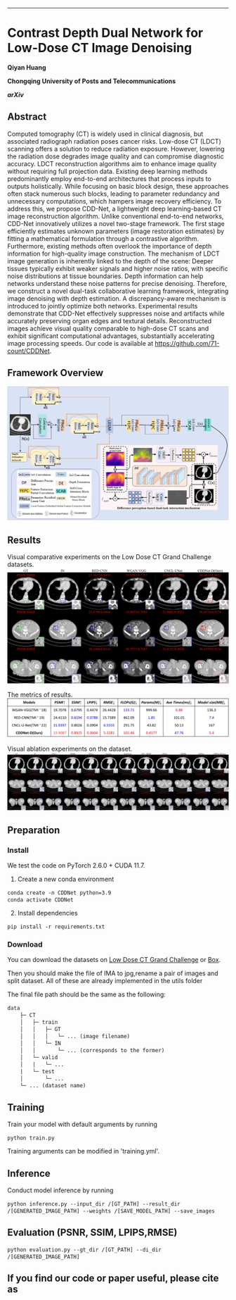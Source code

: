 

---

# Contrast Depth Dual Network for Low-Dose CT Image Denoising

**Qiyan Huang**

**Chongqing University of Posts and Telecommunications**

***arXiv***

## Abstract

Computed tomography (CT) is widely used in clinical diagnosis, but associated radiograph radiation poses cancer risks. Low-dose CT (LDCT) scanning offers a solution to reduce radiation exposure. However, lowering the radiation dose degrades image quality and can compromise diagnostic accuracy. LDCT reconstruction algorithms aim to enhance image quality without requiring full projection data. Existing deep learning methods predominantly employ end-to-end architectures that process inputs to outputs holistically. While focusing on basic block design, these approaches often stack numerous such blocks, leading to parameter redundancy and unnecessary computations, which hampers image recovery efficiency. To address this, we propose CDD-Net, a lightweight deep learning-based CT image reconstruction algorithm. Unlike conventional end-to-end networks, CDD-Net innovatively utilizes a novel two-stage framework. The first stage efficiently estimates unknown parameters (image restoration estimates) by fitting a mathematical formulation through a contrastive algorithm. Furthermore, existing methods often overlook the importance of depth information for high-quality image construction. The mechanism of LDCT image generation is inherently linked to the depth of the scene: Deeper tissues typically exhibit weaker signals and higher noise ratios, with specific noise distributions at tissue boundaries. Depth information can help networks understand these noise patterns for precise denoising. Therefore, we construct a novel dual-task collaborative learning framework, integrating image denoising with depth estimation. A discrepancy-aware mechanism is introduced to jointly optimize both networks. Experimental results demonstrate that CDD-Net effectively suppresses noise and artifacts while accurately preserving organ edges and textural details. Reconstructed images achieve visual quality comparable to high-dose CT scans and exhibit significant computational advantages, substantially accelerating image processing speeds. Our code is available at https://github.com/71-count/CDDNet.

## Framework Overview
![](readme_images/framework.png)

## Results

Visual comparative experiments on the Low Dose CT Grand Challenge datasets. 
![](readme_images/comparative_experiments.jpg)

The metrics of results.
![](readme_images/metrics.jpg)

Visual ablation experiments on the dataset.
![](readme_images/ablation_experiments.jpg)

## Preparation

### Install

We test the code on PyTorch 2.6.0 + CUDA 11.7.

1. Create a new conda environment
```
conda create -n CDDNet python=3.9
conda activate CDDNet
```

2. Install dependencies
```
pip install -r requirements.txt
```

### Download

You can download the datasets on [Low Dose CT Grand Challenge](https://www.aapm.org/GrandChallenge/LowDoseCT/) or [Box](https://aapm.box.com/s/eaw4jddb53keg1bptavvvd1sf4x3pe9h).

Then you should make the file of IMA to jpg,rename a pair of images and split dataset.
All of these are already implemented in the utils folder

The final file path should be the same as the following:

```
data
    ├─ CT
    │   ├─ train
    │   │   ├─ GT
    │   │   │   └─ ... (image filename)
    │   │   └─ IN
    │   │       └─ ... (corresponds to the former)
    │   └─ valid
    │   |   └─ ...
    |   └─ test
    │       └─ ...
    └─ ... (dataset name)
```


## Training

Train your model with default arguments by running

```
python train.py
```

Training arguments can be modified in 'training.yml'.

## Inference

Conduct model inference by running

```
python inference.py --input_dir /[GT_PATH] --result_dir /[GENERATED_IMAGE_PATH] --weights /[SAVE_MODEL_PATH] --save_images
```

## Evaluation (PSNR, SSIM, LPIPS,RMSE)

```
python evaluation.py --gt_dir /[GT_PATH] --di_dir /[GENERATED_IMAGE_PATH] 
```

##  If you find our code or paper useful, please cite as

```bibtex

```
